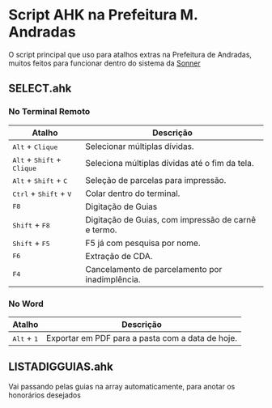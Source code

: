 # Script AHK na Prefeitura M. Andradas

O script principal que uso para atalhos extras na Prefeitura de Andradas, muitos feitos para funcionar dentro do sistema da [Sonner](http://www.sonner.com.br/)

## SELECT.ahk

### No Terminal Remoto

| Atalho | Descrição |
| --- | --- |
| <kbd>Alt</kbd> + <kbd>Clique</kbd> | Selecionar múltiplas dívidas. |
| <kbd>Alt</kbd> + <kbd>Shift</kbd> + <kbd>Clique</kbd> | Seleciona múltiplas dívidas até o fim da tela. |
| <kbd>Alt</kbd> + <kbd>Shift</kbd> + <kbd>C</kbd> | Seleção de parcelas para impressão. |
| <kbd>Ctrl</kbd> + <kbd>Shift</kbd> + <kbd>V</kbd> | Colar dentro do terminal. |
| <kbd>F8</kbd> | Digitação de Guias |
| <kbd>Shift</kbd> + <kbd>F8</kbd> | Digitação de Guias, com impressão de carnê e termo. |
| <kbd>Shift</kbd> + <kbd>F5</kbd> | F5 já com pesquisa por nome. |
| <kbd>F6</kbd> | Extração de CDA. |
| <kbd>F4</kbd> | Cancelamento de parcelamento por inadimplência. |

### No Word

| Atalho | Descrição |
| --- | --- |
| <kbd>Alt</kbd> + <kbd>1</kbd> | Exportar em PDF para a pasta com a data de hoje.

## LISTADIGGUIAS.ahk

Vai passando pelas guias na array automaticamente, para anotar os honorários desejados
